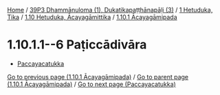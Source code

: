 
[Home](/) / [39P3 Dhammānuloma (1), Dukatikapaṭṭhānapāḷi (3)](../../...md) / [1 Hetuduka, Tika](../...md) / [1.10 Hetuduka, Ācayagāmittika](...md) / [1.10.1 Ācayagāmipada](../39P3/1/1.10/1.10.1.md)

# 1.10.1.1--6 Paṭiccādivāra

* [Paccayacatukka](1.10.1.1--6/Paccayacatukka.md)

[Go to previous page (1.10.1 Ācayagāmipada)](../39P3/1/1.10/1.10.1.md) / [Go to parent page (1.10.1 Ācayagāmipada)](../39P3/1/1.10/1.10.1.md) / [Go to next page (Paccayacatukka)](1.10.1.1--6/Paccayacatukka.md)


